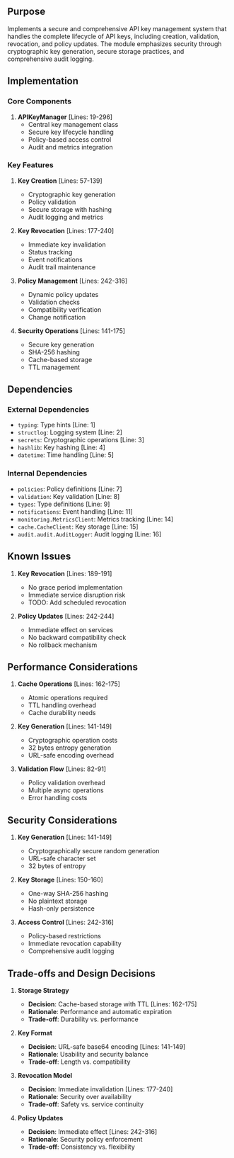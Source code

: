 ## Purpose

Implements a secure and comprehensive API key management system that handles the complete lifecycle of API keys, including creation, validation, revocation, and policy updates. The module emphasizes security through cryptographic key generation, secure storage practices, and comprehensive audit logging.

## Implementation

### Core Components

1. **APIKeyManager** [Lines: 19-296]
   - Central key management class
   - Secure key lifecycle handling
   - Policy-based access control
   - Audit and metrics integration

### Key Features

1. **Key Creation** [Lines: 57-139]

   - Cryptographic key generation
   - Policy validation
   - Secure storage with hashing
   - Audit logging and metrics

2. **Key Revocation** [Lines: 177-240]

   - Immediate key invalidation
   - Status tracking
   - Event notifications
   - Audit trail maintenance

3. **Policy Management** [Lines: 242-316]

   - Dynamic policy updates
   - Validation checks
   - Compatibility verification
   - Change notification

4. **Security Operations** [Lines: 141-175]
   - Secure key generation
   - SHA-256 hashing
   - Cache-based storage
   - TTL management

## Dependencies

### External Dependencies

- `typing`: Type hints [Line: 1]
- `structlog`: Logging system [Line: 2]
- `secrets`: Cryptographic operations [Line: 3]
- `hashlib`: Key hashing [Line: 4]
- `datetime`: Time handling [Line: 5]

### Internal Dependencies

- `policies`: Policy definitions [Line: 7]
- `validation`: Key validation [Line: 8]
- `types`: Type definitions [Line: 9]
- `notifications`: Event handling [Line: 11]
- `monitoring.MetricsClient`: Metrics tracking [Line: 14]
- `cache.CacheClient`: Key storage [Line: 15]
- `audit.audit.AuditLogger`: Audit logging [Line: 16]

## Known Issues

1. **Key Revocation** [Lines: 189-191]

   - No grace period implementation
   - Immediate service disruption risk
   - TODO: Add scheduled revocation

2. **Policy Updates** [Lines: 242-244]
   - Immediate effect on services
   - No backward compatibility check
   - No rollback mechanism

## Performance Considerations

1. **Cache Operations** [Lines: 162-175]

   - Atomic operations required
   - TTL handling overhead
   - Cache durability needs

2. **Key Generation** [Lines: 141-149]

   - Cryptographic operation costs
   - 32 bytes entropy generation
   - URL-safe encoding overhead

3. **Validation Flow** [Lines: 82-91]
   - Policy validation overhead
   - Multiple async operations
   - Error handling costs

## Security Considerations

1. **Key Generation** [Lines: 141-149]

   - Cryptographically secure random generation
   - URL-safe character set
   - 32 bytes of entropy

2. **Key Storage** [Lines: 150-160]

   - One-way SHA-256 hashing
   - No plaintext storage
   - Hash-only persistence

3. **Access Control** [Lines: 242-316]
   - Policy-based restrictions
   - Immediate revocation capability
   - Comprehensive audit logging

## Trade-offs and Design Decisions

1. **Storage Strategy**

   - **Decision**: Cache-based storage with TTL [Lines: 162-175]
   - **Rationale**: Performance and automatic expiration
   - **Trade-off**: Durability vs. performance

2. **Key Format**

   - **Decision**: URL-safe base64 encoding [Lines: 141-149]
   - **Rationale**: Usability and security balance
   - **Trade-off**: Length vs. compatibility

3. **Revocation Model**

   - **Decision**: Immediate invalidation [Lines: 177-240]
   - **Rationale**: Security over availability
   - **Trade-off**: Safety vs. service continuity

4. **Policy Updates**
   - **Decision**: Immediate effect [Lines: 242-316]
   - **Rationale**: Security policy enforcement
   - **Trade-off**: Consistency vs. flexibility
